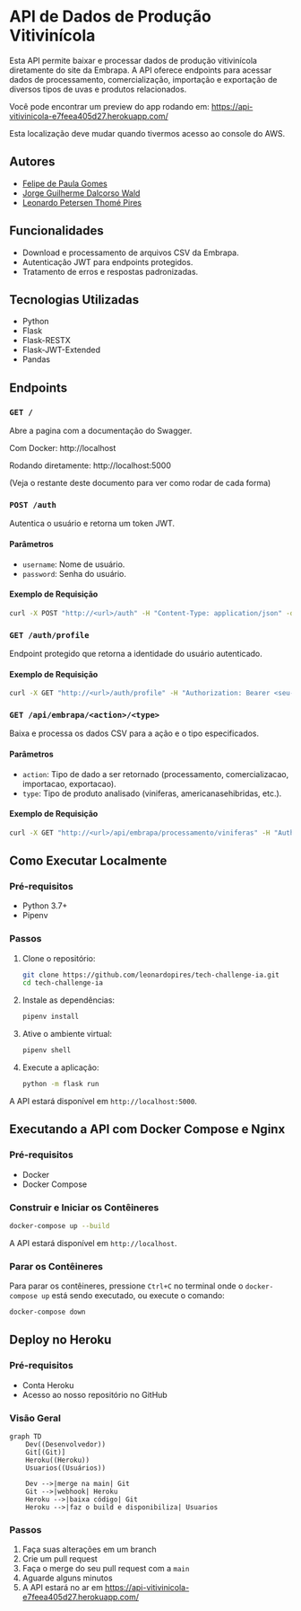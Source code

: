 # API de Dados de Produção Vitivinícola

Esta API permite baixar e processar dados de produção vitivinícola diretamente do site da Embrapa. A API oferece endpoints para acessar dados de processamento, comercialização, importação e exportação de diversos tipos de uvas e produtos relacionados.

Você pode encontrar um preview do app rodando em: https://api-vitivinicola-e7feea405d27.herokuapp.com/

Esta localização deve mudar quando tivermos acesso ao console do AWS.

## Autores
- [Felipe de Paula Gomes](https://github.com/Felipe-DePaula)
- [Jorge Guilherme Dalcorso Wald](https://github.com/JorgeWald)
- [Leonardo Petersen Thomé Pires](https://github.com/leonardopires)

## Funcionalidades

- Download e processamento de arquivos CSV da Embrapa.
- Autenticação JWT para endpoints protegidos.
- Tratamento de erros e respostas padronizadas.

## Tecnologias Utilizadas

- Python
- Flask
- Flask-RESTX
- Flask-JWT-Extended
- Pandas

## Endpoints

### `GET /`
Abre a pagina com a documentação do Swagger.

Com Docker: http://localhost

Rodando diretamente: http://localhost:5000

(Veja o restante deste documento para ver como rodar de cada forma)

### `POST /auth`

Autentica o usuário e retorna um token JWT.

#### Parâmetros

- `username`: Nome de usuário.
- `password`: Senha do usuário.

#### Exemplo de Requisição

```bash
curl -X POST "http://<url>/auth" -H "Content-Type: application/json" -d '{"username":"zorzi","password":"biguxo"}'
```

### `GET /auth/profile`

Endpoint protegido que retorna a identidade do usuário autenticado.

#### Exemplo de Requisição

```bash
curl -X GET "http://<url>/auth/profile" -H "Authorization: Bearer <seu-token-jwt>"
```


### `GET /api/embrapa/<action>/<type>`

Baixa e processa os dados CSV para a ação e o tipo especificados.

#### Parâmetros

- `action`: Tipo de dado a ser retornado (processamento, comercializacao, importacao, exportacao).
- `type`: Tipo de produto analisado (viniferas, americanasehibridas, etc.).

#### Exemplo de Requisição

```bash
curl -X GET "http://<url>/api/embrapa/processamento/viniferas" -H "Authorization: Bearer <seu-token-jwt>
```

## Como Executar Localmente

### Pré-requisitos

- Python 3.7+
- Pipenv

### Passos

1. Clone o repositório:

    ```bash
    git clone https://github.com/leonardopires/tech-challenge-ia.git
    cd tech-challenge-ia
    ```

2. Instale as dependências:

    ```bash
    pipenv install
    ```

3. Ative o ambiente virtual:

    ```bash
    pipenv shell
    ```

4. Execute a aplicação:

    ```bash
    python -m flask run
    ```

A API estará disponível em `http://localhost:5000`.

## Executando a API com Docker Compose e Nginx

### Pré-requisitos

- Docker
- Docker Compose

### Construir e Iniciar os Contêineres

```bash
docker-compose up --build
```

A API estará disponível em `http://localhost`.

### Parar os Contêineres

Para parar os contêineres, pressione `Ctrl+C` no terminal onde o `docker-compose up` está sendo executado, ou execute o comando:

```bash
docker-compose down
```

## Deploy no Heroku

### Pré-requisitos

- Conta Heroku
- Acesso ao nosso repositório no GitHub

### Visão Geral

```mermaid
graph TD
    Dev((Desenvolvedor))
    Git[(Git)]
    Heroku((Heroku))
    Usuarios((Usuários))
    
    Dev -->|merge na main| Git
    Git -->|webhook| Heroku
    Heroku -->|baixa código| Git
    Heroku -->|faz o build e disponibiliza| Usuarios
```

### Passos

1. Faça suas alterações em um branch
2. Crie um pull request
3. Faça o merge do seu pull request com a `main`
4. Aguarde alguns minutos
5. A API estará no ar em https://api-vitivinicola-e7feea405d27.herokuapp.com/ 
